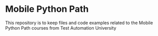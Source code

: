# Mobile Python Path

This repository is to keep files and code examples related to the 
Mobile Python Path courses from Test Automation University
